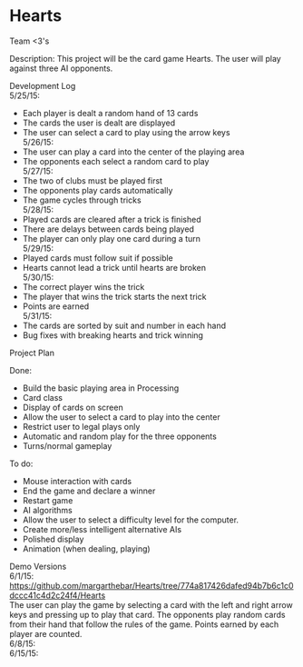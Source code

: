 # Hearts
Team <3's

Description: This project will be the card game Hearts. The user will play against three AI opponents.

Development Log
<br>5/25/15:
 - Each player is dealt a random hand of 13 cards
 - The cards the user is dealt are displayed
 - The user can select a card to play using the arrow keys
<br>5/26/15:
 - The user can play a card into the center of the playing area
 - The opponents each select a random card to play
<br>5/27/15:
 - The two of clubs must be played first
 - The opponents play cards automatically
 - The game cycles through tricks
<br>5/28/15:
 - Played cards are cleared after a trick is finished
 - There are delays between cards being played
 - The player can only play one card during a turn
<br>5/29/15:
 - Played cards must follow suit if possible
 - Hearts cannot lead a trick until hearts are broken
<br>5/30/15:
 - The correct player wins the trick
 - The player that wins the trick starts the next trick
 - Points are earned
<br>5/31/15:
 - The cards are sorted by suit and number in each hand
 - Bug fixes with breaking hearts and trick winning

Project Plan

Done:
 - Build the basic playing area in Processing 
 - Card class
 - Display of cards on screen
 - Allow the user to select a card to play into the center
 - Restrict user to legal plays only
 - Automatic and random play for the three opponents
 - Turns/normal gameplay

To do:
 - Mouse interaction with cards
 - End the game and declare a winner
 - Restart game
 - AI algorithms
 - Allow the user to select a difficulty level for the computer.
 - Create more/less intelligent alternative AIs
 - Polished display
 - Animation (when dealing, playing)
 
Demo Versions 
<br>6/1/15: https://github.com/margarthebar/Hearts/tree/774a817426dafed94b7b6c1c0dccc41c4d2c24f4/Hearts
<br>The user can play the game by selecting a card with the left and right arrow keys and pressing up to play that card. The opponents play random cards from their hand that follow the rules of the game. Points earned by each player are counted.
<br>6/8/15: 
<br>6/15/15: 

